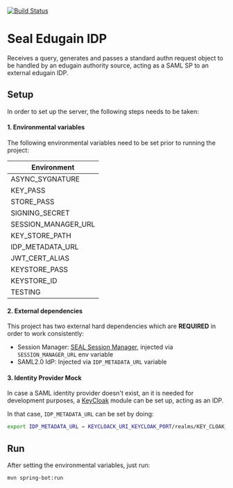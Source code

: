 [![Build Status](https://travis-ci.org/EC-SEAL/edugain-idp.svg?branch=development)](https://travis-ci.org/EC-SEAL/edugain-idp)

Seal Edugain IDP
====================

Receives a query, generates and passes a standard authn request object to be handled by an edugain authority source, acting as a SAML SP to an external edugain IDP.

## Setup
In order to set up the server, the following steps needs to be taken: 

#### 1. Environmental variables

The following environmental variables need to be set prior to running the project:

|Environment       |
|------------------|
| ASYNC_SYGNATURE  |
| KEY_PASS         |
| STORE_PASS       |
| SIGNING_SECRET   |
| SESSION_MANAGER_URL| 
| KEY_STORE_PATH   |
| IDP_METADATA_URL |
| JWT_CERT_ALIAS   |
| KEYSTORE_PASS    |
| KEYSTORE_ID      |
| TESTING          |



#### 2. External dependencies

This project has two external hard dependencies which are **REQUIRED** in order to work consistently: 

* Session Manager: [SEAL Session Manager](https://github.com/ec-esmo/SessionMngr), injected via `SESSION_MANAGER_URL` env variable
* SAML2.0 IdP:  Injected via `IDP_METADATA_URL` variable


#### 3. Identity Provider Mock

In case a SAML identity provider doesn't exist, an it is needed for development purposes, a [KeyCloak](https://www.keycloak.org/) module can be set up, acting as an IDP. 

In that case,  `IDP_METADATA_URL` can be set by doing:

```bash
export IDP_METADATA_URL = KEYCLOACK_URI_KEYCLOAK_PORT/realms/KEY_CLOAK_REALM/protocol/saml/description-
``` 


## Run

After setting the environmental variables, just run: 

```mvn spring-bot:run ```


